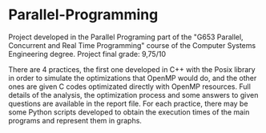 # Parallel-Programming
Project developed in the Parallel Programing part of the "G653 Parallel, Concurrent and Real Time Programming" course of the Computer Systems Engineering degree.
Project final grade: 9,75/10

There are 4 practices, the first one developed in C++ with the Posix library in order to simulate the optimizations that OpenMP would do, and the other ones are given C codes optimizated directly with OpenMP resources. Full details of the analysis, the optimization process and some answers to given questions are available in the report file.
For each practice, there may be some Python scripts developed to obtain the execution times of the main programs and represent them in graphs.
